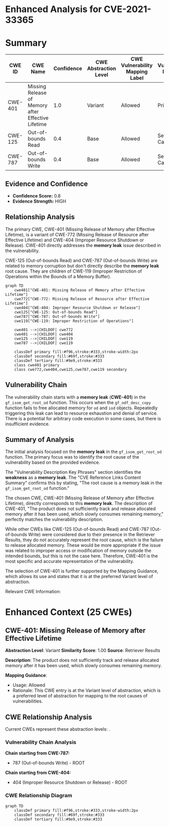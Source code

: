 # Enhanced Analysis for CVE-2021-33365

# Summary
| CWE ID | CWE Name | Confidence | CWE Abstraction Level | CWE Vulnerability Mapping Label | CWE-Vulnerability Mapping Notes |
|---|---|---|---|---|---|
| CWE-401 | Missing Release of Memory after Effective Lifetime | 1.0 | Variant | Allowed | Primary CWE |
| CWE-125 | Out-of-bounds Read | 0.4 | Base | Allowed | Secondary Candidate |
| CWE-787 | Out-of-bounds Write | 0.4 | Base | Allowed | Secondary Candidate |

## Evidence and Confidence

*   **Confidence Score:** 0.8
*   **Evidence Strength:** HIGH

## Relationship Analysis
The primary CWE, CWE-401 (Missing Release of Memory after Effective Lifetime), is a variant of CWE-772 (Missing Release of Resource after Effective Lifetime) and CWE-404 (Improper Resource Shutdown or Release). CWE-401 directly addresses the **memory leak** issue described in the vulnerability.

CWE-125 (Out-of-bounds Read) and CWE-787 (Out-of-bounds Write) are related to memory corruption but don't directly describe the **memory leak** root cause. They are children of CWE-119 (Improper Restriction of Operations within the Bounds of a Memory Buffer).

```mermaid
graph TD
    cwe401["CWE-401: Missing Release of Memory after Effective Lifetime"]
    cwe772["CWE-772: Missing Release of Resource after Effective Lifetime"]
    cwe404["CWE-404: Improper Resource Shutdown or Release"]
    cwe125["CWE-125: Out-of-bounds Read"]
    cwe787["CWE-787: Out-of-bounds Write"]
    cwe119["CWE-119: Improper Restriction of Operations"]

    cwe401 -->|CHILDOF| cwe772
    cwe401 -->|CHILDOF| cwe404
    cwe125 -->|CHILDOF| cwe119
    cwe787 -->|CHILDOF| cwe119

    classDef primary fill:#f96,stroke:#333,stroke-width:2px
    classDef secondary fill:#69f,stroke:#333
    classDef tertiary fill:#9e9,stroke:#333
    class cwe401 primary
    class cwe772,cwe404,cwe125,cwe787,cwe119 secondary
```

## Vulnerability Chain
The vulnerability chain starts with a **memory leak** (**CWE-401**) in the `gf_isom_get_root_od` function. This occurs when the `gf_odf_desc_copy` function fails to free allocated memory for `od` and `iod` objects. Repeatedly triggering this leak can lead to resource exhaustion and denial of service. There is a potential for arbitrary code execution in some cases, but there is insufficient evidence.

## Summary of Analysis
The initial analysis focused on the **memory leak** in the `gf_isom_get_root_od` function. The primary focus was to identify the root cause of the vulnerability based on the provided evidence.

The "Vulnerability Description Key Phrases" section identifies the **weakness** as a **memory leak**. The "CVE Reference Links Content Summary" confirms this by stating, "The root cause is a memory leak in the `gf_isom_get_root_od` function."

The chosen CWE, CWE-401 (Missing Release of Memory after Effective Lifetime), directly corresponds to this **memory leak**. The description of CWE-401, "The product does not sufficiently track and release allocated memory after it has been used, which slowly consumes remaining memory," perfectly matches the vulnerability description.

While other CWEs like CWE-125 (Out-of-bounds Read) and CWE-787 (Out-of-bounds Write) were considered due to their presence in the Retriever Results, they do not accurately represent the root cause, which is the failure to release allocated memory. These would be more appropriate if the issue was related to improper access or modification of memory outside the intended bounds, but this is not the case here. Therefore, CWE-401 is the most specific and accurate representation of the vulnerability.

The selection of CWE-401 is further supported by the Mapping Guidance, which allows its use and states that it is at the preferred Variant level of abstraction.

Relevant CWE Information:

# Enhanced Context (25 CWEs)

## CWE-401: Missing Release of Memory after Effective Lifetime
**Abstraction Level**: Variant
**Similarity Score**: 1.00
**Source**: Retriever Results

**Description**:
The product does not sufficiently track and release allocated memory after it has been used, which slowly consumes remaining memory.

**Mapping Guidance**:
- Usage: Allowed
- Rationale: This CWE entry is at the Variant level of abstraction, which is a preferred level of abstraction for mapping to the root causes of vulnerabilities.


## CWE Relationship Analysis

Current CWEs represent these abstraction levels: .


### Vulnerability Chain Analysis

**Chain starting from CWE-787:**
- 787 (Out-of-bounds Write) - ROOT


**Chain starting from CWE-404:**
- 404 (Improper Resource Shutdown or Release) - ROOT



### CWE Relationship Diagram

```mermaid
graph TD
    classDef primary fill:#f96,stroke:#333,stroke-width:2px
    classDef secondary fill:#69f,stroke:#333
    classDef tertiary fill:#9e9,stroke:#333
```
